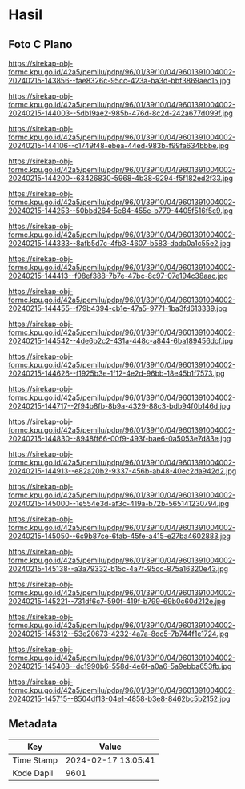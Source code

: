 # Hasil

## Foto C Plano

https://sirekap-obj-formc.kpu.go.id/42a5/pemilu/pdpr/96/01/39/10/04/9601391004002-20240215-143856--fae8326c-95cc-423a-ba3d-bbf3869aec15.jpg

https://sirekap-obj-formc.kpu.go.id/42a5/pemilu/pdpr/96/01/39/10/04/9601391004002-20240215-144003--5db19ae2-985b-476d-8c2d-242a677d099f.jpg

https://sirekap-obj-formc.kpu.go.id/42a5/pemilu/pdpr/96/01/39/10/04/9601391004002-20240215-144106--c1749f48-ebea-44ed-983b-f99fa634bbbe.jpg

https://sirekap-obj-formc.kpu.go.id/42a5/pemilu/pdpr/96/01/39/10/04/9601391004002-20240215-144200--63426830-5968-4b38-9294-f5f182ed2f33.jpg

https://sirekap-obj-formc.kpu.go.id/42a5/pemilu/pdpr/96/01/39/10/04/9601391004002-20240215-144253--50bbd264-5e84-455e-b779-4405f516f5c9.jpg

https://sirekap-obj-formc.kpu.go.id/42a5/pemilu/pdpr/96/01/39/10/04/9601391004002-20240215-144333--8afb5d7c-4fb3-4607-b583-dada0a1c55e2.jpg

https://sirekap-obj-formc.kpu.go.id/42a5/pemilu/pdpr/96/01/39/10/04/9601391004002-20240215-144413--f98ef388-7b7e-47bc-8c97-07e194c38aac.jpg

https://sirekap-obj-formc.kpu.go.id/42a5/pemilu/pdpr/96/01/39/10/04/9601391004002-20240215-144455--f79b4394-cb1e-47a5-9771-1ba3fd613339.jpg

https://sirekap-obj-formc.kpu.go.id/42a5/pemilu/pdpr/96/01/39/10/04/9601391004002-20240215-144542--4de6b2c2-431a-448c-a844-6ba189456dcf.jpg

https://sirekap-obj-formc.kpu.go.id/42a5/pemilu/pdpr/96/01/39/10/04/9601391004002-20240215-144626--f1925b3e-1f12-4e2d-96bb-18e45b1f7573.jpg

https://sirekap-obj-formc.kpu.go.id/42a5/pemilu/pdpr/96/01/39/10/04/9601391004002-20240215-144717--2f94b8fb-8b9a-4329-88c3-bdb94f0b146d.jpg

https://sirekap-obj-formc.kpu.go.id/42a5/pemilu/pdpr/96/01/39/10/04/9601391004002-20240215-144830--8948ff66-00f9-493f-bae6-0a5053e7d83e.jpg

https://sirekap-obj-formc.kpu.go.id/42a5/pemilu/pdpr/96/01/39/10/04/9601391004002-20240215-144913--e82a20b2-9337-456b-ab48-40ec2da942d2.jpg

https://sirekap-obj-formc.kpu.go.id/42a5/pemilu/pdpr/96/01/39/10/04/9601391004002-20240215-145000--1e554e3d-af3c-419a-b72b-565141230794.jpg

https://sirekap-obj-formc.kpu.go.id/42a5/pemilu/pdpr/96/01/39/10/04/9601391004002-20240215-145050--6c9b87ce-6fab-45fe-a415-e27ba4602883.jpg

https://sirekap-obj-formc.kpu.go.id/42a5/pemilu/pdpr/96/01/39/10/04/9601391004002-20240215-145138--a3a79332-b15c-4a7f-95cc-875a16320e43.jpg

https://sirekap-obj-formc.kpu.go.id/42a5/pemilu/pdpr/96/01/39/10/04/9601391004002-20240215-145221--731df6c7-590f-419f-b799-69b0c60d212e.jpg

https://sirekap-obj-formc.kpu.go.id/42a5/pemilu/pdpr/96/01/39/10/04/9601391004002-20240215-145312--53e20673-4232-4a7a-8dc5-7b744f1e1724.jpg

https://sirekap-obj-formc.kpu.go.id/42a5/pemilu/pdpr/96/01/39/10/04/9601391004002-20240215-145408--dc1990b6-558d-4e6f-a0a6-5a9ebba653fb.jpg

https://sirekap-obj-formc.kpu.go.id/42a5/pemilu/pdpr/96/01/39/10/04/9601391004002-20240215-145715--8504df13-04e1-4858-b3e8-8462bc5b2152.jpg


## Metadata

| Key        | Value               |
| ---------- | ------------------- |
| Time Stamp | 2024-02-17 13:05:41 |
| Kode Dapil | 9601                |



